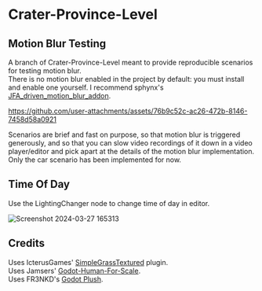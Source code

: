 # Crater-Province-Level
## Motion Blur Testing
A branch of Crater-Province-Level meant to provide reproducible scenarios for testing motion blur.  
There is no motion blur enabled in the project by default: you must install and enable one yourself. I recommend sphynx's [JFA_driven_motion_blur_addon](https://github.com/sphynx-owner/JFA_driven_motion_blur_addon).

https://github.com/user-attachments/assets/76b9c52c-ac26-472b-8146-7458d58a0921

Scenarios are brief and fast on purpose, so that motion blur is triggered generously, and so that you can slow video recordings of it down in a video player/editor and pick apart at the details of the motion blur implementation.
Only the car scenario has been implemented for now.

## Time Of Day
Use the LightingChanger node to change time of day in editor.

![Screenshot 2024-03-27 165313](https://github.com/Jamsers/Crater-Province-Level/assets/39361911/f67893a3-b8e5-4ddb-9fd7-55573ed93ca2)

## Credits

Uses IcterusGames' [SimpleGrassTextured](https://github.com/IcterusGames/SimpleGrassTextured) plugin.  
Uses Jamsers' [Godot-Human-For-Scale](https://github.com/Jamsers/Godot-Human-For-Scale).  
Uses FR3NKD's [Godot Plush](https://fr3nkd.gumroad.com/l/vhfvy).
